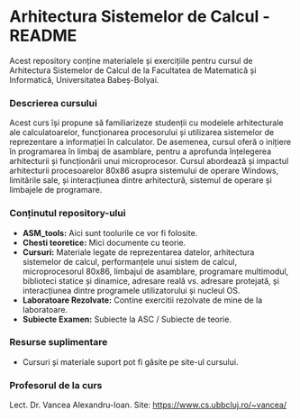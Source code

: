 # Arhitectura Sistemelor de Calcul - README

Acest repository conține materialele și exercițiile pentru cursul de Arhitectura Sistemelor de Calcul de la Facultatea de Matematică și Informatică, Universitatea Babeș-Bolyai.

### Descrierea cursului

Acest curs își propune să familiarizeze studenții cu modelele arhitecturale ale calculatoarelor, funcționarea procesorului și utilizarea sistemelor de reprezentare a informației în calculator. De asemenea, cursul oferă o inițiere în programarea în limbaj de asamblare, pentru a aprofunda înțelegerea arhitecturii și funcționării unui microprocesor. Cursul abordează și impactul arhitecturii procesoarelor 80x86 asupra sistemului de operare Windows, limitările sale, și interacțiunea dintre arhitectură, sistemul de operare și limbajele de programare.

### Conținutul repository-ului

* **ASM_tools:** Aici sunt toolurile ce vor fi folosite.
* **Chesti teoretice:** Mici documente cu teorie.
* **Cursuri:** Materiale legate de reprezentarea datelor, arhitectura sistemelor de calcul, performanțele unui sistem de calcul, microprocesorul 80x86, limbajul de asamblare, programare multimodul, biblioteci statice și dinamice, adresare reală vs. adresare protejată, și interacțiunea dintre programele utilizatorului și nucleul OS.
* **Laboratoare Rezolvate:** Contine exercitii rezolvate de mine de la laboratoare.
* **Subiecte Examen:** Subiecte la ASC / Subiecte de teorie.

### Resurse suplimentare

* Cursuri și materiale suport pot fi găsite pe site-ul cursului.

### Profesorul de la curs

Lect. Dr. Vancea Alexandru-Ioan.
Site: https://www.cs.ubbcluj.ro/~vancea/